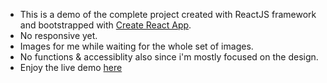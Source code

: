* This is a demo of the complete project created with ReactJS framework and bootstrapped with [Create React App](https://github.com/facebook/create-react-app).
* No responsive yet.
* Images for me while waiting for the whole set of images.
* No functions & accessiblity also since i'm mostly focused on the design.
* Enjoy the live demo [here](https://malakjoseph.github.io/outlet-pages/)
